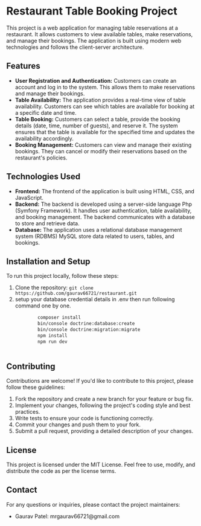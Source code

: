 <h1>Restaurant Table Booking Project</h1>

<p>
  This project is a web application for managing table reservations at a restaurant. It allows customers to view available tables, make reservations, and manage their bookings. The application is built using modern web technologies and follows the client-server architecture.
</p>

<h2>Features</h2>

<ul>
  <li><strong>User Registration and Authentication:</strong> Customers can create an account and log in to the system. This allows them to make reservations and manage their bookings.</li>
  <li><strong>Table Availability:</strong> The application provides a real-time view of table availability. Customers can see which tables are available for booking at a specific date and time.</li>
  <li><strong>Table Booking:</strong> Customers can select a table, provide the booking details (date, time, number of guests), and reserve it. The system ensures that the table is available for the specified time and updates the availability accordingly.</li>
  <li><strong>Booking Management:</strong> Customers can view and manage their existing bookings. They can cancel or modify their reservations based on the restaurant's policies.</li>
</ul>

<h2>Technologies Used</h2>

<ul>
  <li><strong>Frontend:</strong> The frontend of the application is built using HTML, CSS, and JavaScript.</li>
  <li><strong>Backend:</strong> The backend is developed using a server-side language Php (Symfony Framework). It handles user authentication, table availability, and booking management. The backend communicates with a database to store and retrieve data.</li>
  <li><strong>Database:</strong> The application uses a relational database management system (RDBMS) MySQL store data related to users, tables, and bookings.</li>
</ul>

<h2>Installation and Setup</h2>

<p>
  To run this project locally, follow these steps:
</p>

<ol>
  <li>Clone the repository:
    <code>git clone https://github.com/gaurav66721/restaurant.git</code>
  </li>
  <li>
    setup your database credential details in .env then run following command one by one.
    <pre>
       <code>composer install</code>
       <code>bin/console doctrine:database:create</code>
       <code>bin/console doctrine:migration:migrate</code>
       <code>npm install</code>
       <code>npm run dev</code>
    </pre>
  </li>
</ol>

<h2>Contributing</h2>

<p>Contributions are welcome! If you'd like to contribute to this project, please follow these guidelines:</p>

<ol>
  <li>Fork the repository and create a new branch for your feature or bug fix.</li>
  <li>Implement your changes, following the project's coding style and best practices.</li>
  <li>Write tests to ensure your code is functioning correctly.</li>
  <li>Commit your changes and push them to your fork.</li>
  <li>Submit a pull request, providing a detailed description of your changes.</li>
</ol>

<h2>License</h2>
<p>This project is licensed under the MIT License. Feel free to use, modify, and distribute the code as per the license terms.
</p>

<h2>Contact</h2>
<p>
  For any questions or inquiries, please contact the project maintainers:
</p>
<ul>
  <li>Gaurav Patel: mrgaurav66721@gmail.com</li>
</ul>
